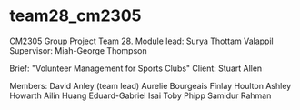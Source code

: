 # team28_cm2305
CM2305 Group Project Team 28.
Module lead: Surya Thottam Valappil
Supervisor: Miah-George Thompson

Brief: "Volunteer Management for Sports Clubs"
Client: Stuart Allen

Members:
David Anley (team lead)
Aurelie Bourgeais
Finlay Houlton
Ashley Howarth
Ailin Huang
Eduard-Gabriel Isai
Toby Phipp
Samidur Rahman
